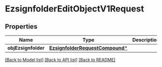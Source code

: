 # EzsignfolderEditObjectV1Request

## Properties
Name | Type | Description | Notes
------------ | ------------- | ------------- | -------------
**objEzsignfolder** | [**EzsignfolderRequestCompound***](EzsignfolderRequestCompound.md) |  | 

[[Back to Model list]](../README.md#documentation-for-models) [[Back to API list]](../README.md#documentation-for-api-endpoints) [[Back to README]](../README.md)


